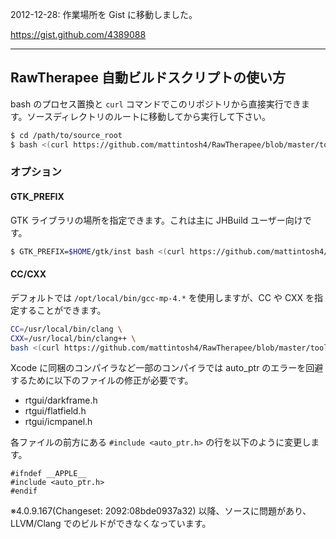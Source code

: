 
2012-12-28: 作業場所を Gist に移動しました。

https://gist.github.com/4389088

***

## RawTherapee 自動ビルドスクリプトの使い方

bash のプロセス置換と `curl` コマンドでこのリポジトリから直接実行できます。ソースディレクトリのルートに移動してから実行して下さい。

```bash
$ cd /path/to/source_root
$ bash <(curl https://github.com/mattintosh4/RawTherapee/blob/master/tools/osx/buildRT_mac)
```

### オプション ###

#### GTK_PREFIX ####
	
GTK ライブラリの場所を指定できます。これは主に JHBuild ユーザー向けです。
	
```bash
$ GTK_PREFIX=$HOME/gtk/inst bash <(curl https://github.com/mattintosh4/RawTherapee/blob/master/tools/osx/buildRT_mac)
```

#### CC/CXX ####
	
デフォルトでは `/opt/local/bin/gcc-mp-4.*` を使用しますが、CC や CXX を指定することができます。

```bash
CC=/usr/local/bin/clang \
CXX=/usr/local/bin/clang++ \
bash <(curl https://github.com/mattintosh4/RawTherapee/blob/master/tools/osx/buildRT_mac)
```

Xcode に同梱のコンパイラなど一部のコンパイラでは auto_ptr のエラーを回避するために以下のファイルの修正が必要です。

- rtgui/darkframe.h
- rtgui/flatfield.h
- rtgui/icmpanel.h

各ファイルの前方にある `#include <auto_ptr.h>` の行を以下のように変更します。
	
```
#ifndef __APPLE__
#include <auto_ptr.h>
#endif
```
	
※4.0.9.167(Changeset: 2092:08bde0937a32) 以降、ソースに問題があり、LLVM/Clang でのビルドができなくなっています。